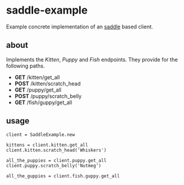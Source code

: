 # saddle-example

Example concrete implementation of an [saddle](https://github.com/mLewisLogic/saddle) based client.

## about

Implements the _Kitten_, _Puppy_ and _Fish_ endpoints. They provide for the following paths.
* **GET**  /kitten/get_all
* **POST** /kitten/scratch_head
* **GET**  /puppy/get_all
* **POST** /puppy/scratch_belly
* **GET**  /fish/guppy/get_all


## usage

    client = SaddleExample.new

    kittens = client.kitten.get_all
    client.kitten.scratch_head('Whiskers')

    all_the_puppies = client.puppy.get_all
    client.puppy.scratch_belly('Nutmeg')

    all_the_guppies = client.fish.guppy.get_all
